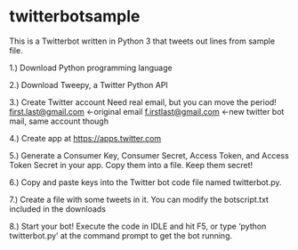 # twitterbotsample
This is a Twitterbot written in Python 3 that tweets out lines from sample file.

1.) Download Python programming language

2.) Download Tweepy, a Twitter Python API 

3.) Create Twitter account
Need real email, but you can move the period!
first.last@gmail.com <-original email
f.irstlast@gmail.com <-new twitter bot mail, same account though

4.) Create app at https://apps.twitter.com

5.) Generate a Consumer Key, Consumer Secret, Access Token, and Access Token Secret in your app.
Copy them into a file. Keep them secret!

6.) Copy and paste keys into the Twitter bot code file named twitterbot.py.

7.) Create a file with some tweets in it. You can modify the botscript.txt included in the downloads

8.) Start your bot! Execute the code in IDLE and hit F5, or type ‘python twitterbot.py’ at the command prompt to get the bot running.
